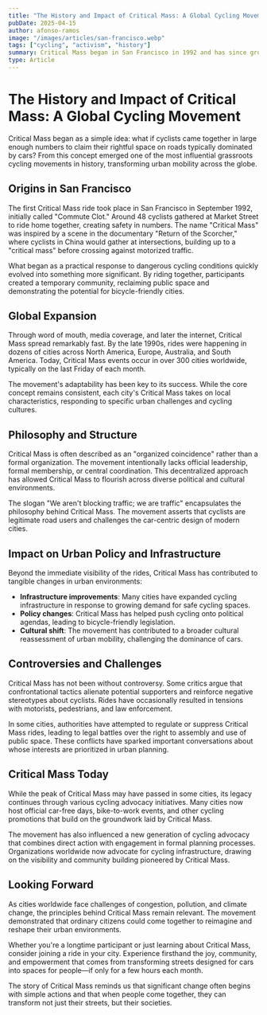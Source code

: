 ```yaml
---
title: "The History and Impact of Critical Mass: A Global Cycling Movement"
pubDate: 2025-04-15
author: afonso-ramos
image: "/images/articles/san-francisco.webp"
tags: ["cycling", "activism", "history"]
summary: Critical Mass began in San Francisco in 1992 and has since grown into a global movement. Learn about its origins, evolution, and impact on urban cycling culture and policy.
type: Article
---
```


# The History and Impact of Critical Mass: A Global Cycling Movement

Critical Mass began as a simple idea: what if cyclists came together in large enough numbers to claim their rightful space on roads typically dominated by cars? From this concept emerged one of the most influential grassroots cycling movements in history, transforming urban mobility across the globe.

## Origins in San Francisco

The first Critical Mass ride took place in San Francisco in September 1992, initially called "Commute Clot." Around 48 cyclists gathered at Market Street to ride home together, creating safety in numbers. The name "Critical Mass" was inspired by a scene in the documentary "Return of the Scorcher," where cyclists in China would gather at intersections, building up to a "critical mass" before crossing against motorized traffic.

What began as a practical response to dangerous cycling conditions quickly evolved into something more significant. By riding together, participants created a temporary community, reclaiming public space and demonstrating the potential for bicycle-friendly cities.

## Global Expansion

Through word of mouth, media coverage, and later the internet, Critical Mass spread remarkably fast. By the late 1990s, rides were happening in dozens of cities across North America, Europe, Australia, and South America. Today, Critical Mass events occur in over 300 cities worldwide, typically on the last Friday of each month.

The movement's adaptability has been key to its success. While the core concept remains consistent, each city's Critical Mass takes on local characteristics, responding to specific urban challenges and cycling cultures.

## Philosophy and Structure

Critical Mass is often described as an "organized coincidence" rather than a formal organization. The movement intentionally lacks official leadership, formal membership, or central coordination. This decentralized approach has allowed Critical Mass to flourish across diverse political and cultural environments.

The slogan "We aren't blocking traffic; we are traffic" encapsulates the philosophy behind Critical Mass. The movement asserts that cyclists are legitimate road users and challenges the car-centric design of modern cities.

## Impact on Urban Policy and Infrastructure

Beyond the immediate visibility of the rides, Critical Mass has contributed to tangible changes in urban environments:

- **Infrastructure improvements**: Many cities have expanded cycling infrastructure in response to growing demand for safe cycling spaces.
- **Policy changes**: Critical Mass has helped push cycling onto political agendas, leading to bicycle-friendly legislation.
- **Cultural shift**: The movement has contributed to a broader cultural reassessment of urban mobility, challenging the dominance of cars.

## Controversies and Challenges

Critical Mass has not been without controversy. Some critics argue that confrontational tactics alienate potential supporters and reinforce negative stereotypes about cyclists. Rides have occasionally resulted in tensions with motorists, pedestrians, and law enforcement.

In some cities, authorities have attempted to regulate or suppress Critical Mass rides, leading to legal battles over the right to assembly and use of public space. These conflicts have sparked important conversations about whose interests are prioritized in urban planning.

## Critical Mass Today

While the peak of Critical Mass may have passed in some cities, its legacy continues through various cycling advocacy initiatives. Many cities now host official car-free days, bike-to-work events, and other cycling promotions that build on the groundwork laid by Critical Mass.

The movement has also influenced a new generation of cycling advocacy that combines direct action with engagement in formal planning processes. Organizations worldwide now advocate for cycling infrastructure, drawing on the visibility and community building pioneered by Critical Mass.

## Looking Forward

As cities worldwide face challenges of congestion, pollution, and climate change, the principles behind Critical Mass remain relevant. The movement demonstrated that ordinary citizens could come together to reimagine and reshape their urban environments.

Whether you're a longtime participant or just learning about Critical Mass, consider joining a ride in your city. Experience firsthand the joy, community, and empowerment that comes from transforming streets designed for cars into spaces for people—if only for a few hours each month.

The story of Critical Mass reminds us that significant change often begins with simple actions and that when people come together, they can transform not just their streets, but their societies. 